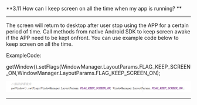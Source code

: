 **3.11  How can I keep screen on all the time when my app is running? **

---

The screen will return to desktop after user stop using the APP for a certain period of time. Call methods from native Android SDK to keep screen awake if the APP need to be kept onfront. You can use example code below to keep screen on all the time.

ExampleCode:

getWindow\(\).setFlags\(WindowManager.LayoutParams.FLAG\_KEEP\_SCREEN\_ON,WindowManager.LayoutParams.FLAG\_KEEP\_SCREEN\_ON\);

![](/assets/keep-screen-on.png)

---



